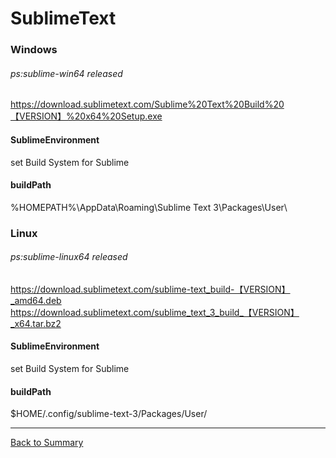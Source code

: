 # SublimeText

### Windows
###### ps:sublime-win64 released
https://download.sublimetext.com/Sublime%20Text%20Build%20【VERSION】%20x64%20Setup.exe  

#### SublimeEnvironment
set Build System for Sublime

#### buildPath
%HOMEPATH%\AppData\Roaming\Sublime Text 3\Packages\User\

### Linux  
###### ps:sublime-linux64 released
https://download.sublimetext.com/sublime-text_build-【VERSION】_amd64.deb    
https://download.sublimetext.com/sublime_text_3_build_【VERSION】_x64.tar.bz2    


#### SublimeEnvironment
set Build System for Sublime

#### buildPath
$HOME/.config/sublime-text-3/Packages/User/


----

[Back to Summary](/README.md)
